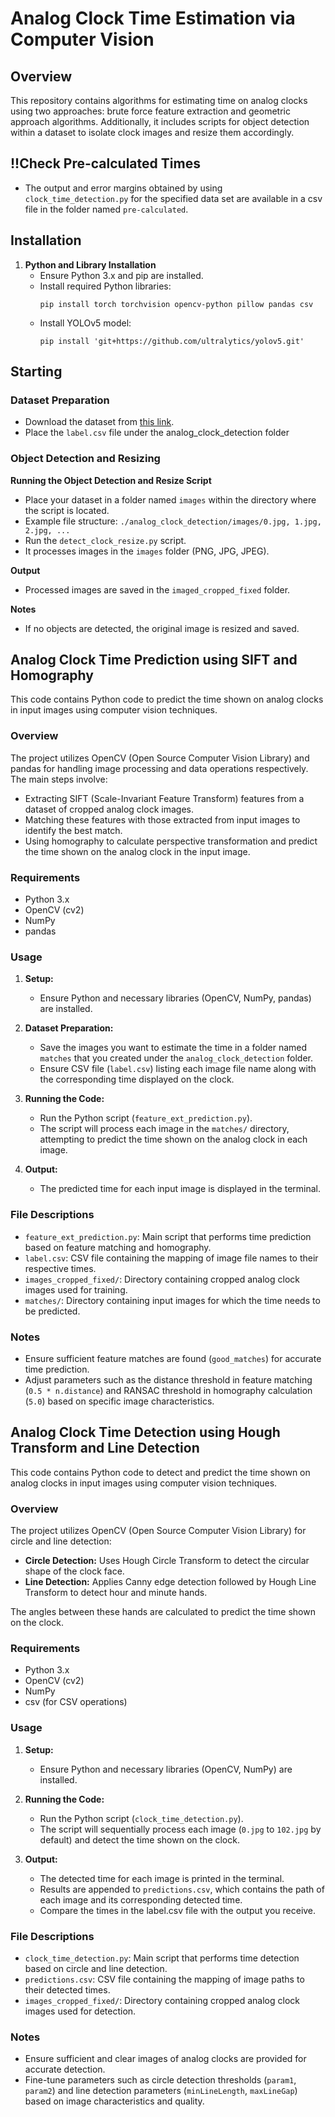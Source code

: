 # Analog Clock Time Estimation via Computer Vision
## Overview
This repository contains algorithms for estimating time on analog clocks using two approaches: brute force feature extraction and geometric approach algorithms. Additionally, it includes scripts for object detection within a dataset to isolate clock images and resize them accordingly.

## !!Check Pre-calculated Times
- The output and error margins obtained by using `clock_time_detection.py` for the specified data set are available in a csv file in the folder named `pre-calculated`. 
## Installation

1. **Python and Library Installation**
   - Ensure Python 3.x and pip are installed.
   - Install required Python libraries:
     ```
     pip install torch torchvision opencv-python pillow pandas csv
     ```
   - Install YOLOv5 model:
     ```
     pip install 'git+https://github.com/ultralytics/yolov5.git'
     ```

## Starting

### Dataset Preparation
- Download the dataset from [this link](https://www.kaggle.com/datasets/vctorsuarezvara/real-images-of-analogclocks).
- Place the `label.csv` file under the analog_clock_detection folder

### Object Detection and Resizing

**Running the Object Detection and Resize Script**
   - Place your dataset in a folder named `images` within the directory where the script is located.
   - Example file structure: `./analog_clock_detection/images/0.jpg, 1.jpg, 2.jpg, ...`
   - Run the `detect_clock_resize.py` script.
   - It processes images in the `images` folder (PNG, JPG, JPEG).

**Output**
   - Processed images are saved in the `imaged_cropped_fixed` folder.

**Notes**
   - If no objects are detected, the original image is resized and saved.

## Analog Clock Time Prediction using SIFT and Homography

This code contains Python code to predict the time shown on analog clocks in input images using computer vision techniques.

### Overview

The project utilizes OpenCV (Open Source Computer Vision Library) and pandas for handling image processing and data operations respectively. The main steps involve:
- Extracting SIFT (Scale-Invariant Feature Transform) features from a dataset of cropped analog clock images.
- Matching these features with those extracted from input images to identify the best match.
- Using homography to calculate perspective transformation and predict the time shown on the analog clock in the input image.

### Requirements

- Python 3.x
- OpenCV (cv2)
- NumPy
- pandas

### Usage

1. **Setup:**
   - Ensure Python and necessary libraries (OpenCV, NumPy, pandas) are installed.

2. **Dataset Preparation:**
   - Save the images you want to estimate the time in a folder named `matches` that you created under the `analog_clock_detection` folder.
   - Ensure CSV file (`label.csv`) listing each image file name along with the corresponding time displayed on the clock.

3. **Running the Code:**
   - Run the Python script (`feature_ext_prediction.py`).
   - The script will process each image in the `matches/` directory, attempting to predict the time shown on the analog clock in each image.

4. **Output:**
   - The predicted time for each input image is displayed in the terminal.

### File Descriptions

- `feature_ext_prediction.py`: Main script that performs time prediction based on feature matching and homography.
- `label.csv`: CSV file containing the mapping of image file names to their respective times.
- `images_cropped_fixed/`: Directory containing cropped analog clock images used for training.
- `matches/`: Directory containing input images for which the time needs to be predicted.

### Notes

- Ensure sufficient feature matches are found (`good_matches`) for accurate time prediction.
- Adjust parameters such as the distance threshold in feature matching (`0.5 * n.distance`) and RANSAC threshold in homography calculation (`5.0`) based on specific image characteristics.


## Analog Clock Time Detection using Hough Transform and Line Detection

This code contains Python code to detect and predict the time shown on analog clocks in input images using computer vision techniques.

### Overview

The project utilizes OpenCV (Open Source Computer Vision Library) for circle and line detection:
- **Circle Detection:** Uses Hough Circle Transform to detect the circular shape of the clock face.
- **Line Detection:** Applies Canny edge detection followed by Hough Line Transform to detect hour and minute hands.

The angles between these hands are calculated to predict the time shown on the clock.

### Requirements

- Python 3.x
- OpenCV (cv2)
- NumPy
- csv (for CSV operations)

### Usage

1. **Setup:**
   - Ensure Python and necessary libraries (OpenCV, NumPy) are installed.

2. **Running the Code:**
   - Run the Python script (`clock_time_detection.py`).
   - The script will sequentially process each image (`0.jpg` to `102.jpg` by default) and detect the time shown on the clock.

3. **Output:**
   - The detected time for each image is printed in the terminal.
   - Results are appended to `predictions.csv`, which contains the path of each image and its corresponding detected time.
   - Compare the times in the label.csv file with the output you receive.

### File Descriptions

- `clock_time_detection.py`: Main script that performs time detection based on circle and line detection.
- `predictions.csv`: CSV file containing the mapping of image paths to their detected times.
- `images_cropped_fixed/`: Directory containing cropped analog clock images used for detection.

### Notes

- Ensure sufficient and clear images of analog clocks are provided for accurate detection.
- Fine-tune parameters such as circle detection thresholds (`param1`, `param2`) and line detection parameters (`minLineLength`, `maxLineGap`) based on image characteristics and quality.
